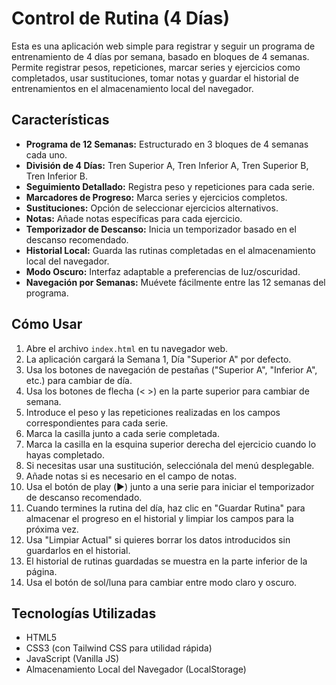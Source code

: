 # Control de Rutina (4 Días)

Esta es una aplicación web simple para registrar y seguir un programa de entrenamiento de 4 días por semana, basado en bloques de 4 semanas. Permite registrar pesos, repeticiones, marcar series y ejercicios como completados, usar sustituciones, tomar notas y guardar el historial de entrenamientos en el almacenamiento local del navegador.

## Características

* **Programa de 12 Semanas:** Estructurado en 3 bloques de 4 semanas cada uno.
* **División de 4 Días:** Tren Superior A, Tren Inferior A, Tren Superior B, Tren Inferior B.
* **Seguimiento Detallado:** Registra peso y repeticiones para cada serie.
* **Marcadores de Progreso:** Marca series y ejercicios completos.
* **Sustituciones:** Opción de seleccionar ejercicios alternativos.
* **Notas:** Añade notas específicas para cada ejercicio.
* **Temporizador de Descanso:** Inicia un temporizador basado en el descanso recomendado.
* **Historial Local:** Guarda las rutinas completadas en el almacenamiento local del navegador.
* **Modo Oscuro:** Interfaz adaptable a preferencias de luz/oscuridad.
* **Navegación por Semanas:** Muévete fácilmente entre las 12 semanas del programa.

## Cómo Usar

1.  Abre el archivo `index.html` en tu navegador web.
2.  La aplicación cargará la Semana 1, Día "Superior A" por defecto.
3.  Usa los botones de navegación de pestañas ("Superior A", "Inferior A", etc.) para cambiar de día.
4.  Usa los botones de flecha (< >) en la parte superior para cambiar de semana.
5.  Introduce el peso y las repeticiones realizadas en los campos correspondientes para cada serie.
6.  Marca la casilla junto a cada serie completada.
7.  Marca la casilla en la esquina superior derecha del ejercicio cuando lo hayas completado.
8.  Si necesitas usar una sustitución, selecciónala del menú desplegable.
9.  Añade notas si es necesario en el campo de notas.
10. Usa el botón de play (▶️) junto a una serie para iniciar el temporizador de descanso recomendado.
11. Cuando termines la rutina del día, haz clic en "Guardar Rutina" para almacenar el progreso en el historial y limpiar los campos para la próxima vez.
12. Usa "Limpiar Actual" si quieres borrar los datos introducidos sin guardarlos en el historial.
13. El historial de rutinas guardadas se muestra en la parte inferior de la página.
14. Usa el botón de sol/luna para cambiar entre modo claro y oscuro.

## Tecnologías Utilizadas

* HTML5
* CSS3 (con Tailwind CSS para utilidad rápida)
* JavaScript (Vanilla JS)
* Almacenamiento Local del Navegador (LocalStorage)


